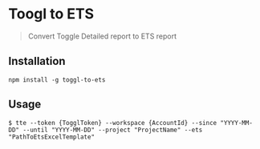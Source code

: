 # Toogl to ETS
> Convert Toggle Detailed report to ETS report

## Installation
`npm install -g toggl-to-ets`

## Usage
`$ tte --token {TogglToken} --workspace {AccountId} --since "YYYY-MM-DD" --until "YYYY-MM-DD" --project "ProjectName" --ets "PathToEtsExcelTemplate"`